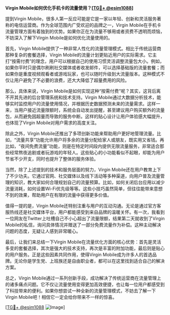 **Virgin Mobile如何优化手机卡的流量使用？[[TG💪+ @esim1088](https://t.me/s/esim1088)]**

提到Virgin Mobile，很多人第一反应可能是它是一家以年轻、创新和灵活服务著称的电信运营商。作为全球范围内广受欢迎的品牌之一，Virgin Mobile在手机卡流量管理方面有着独到的优势。如果你正在为流量不够用或者资费不透明而烦恼，不妨深入了解下Virgin Mobile是如何优化流量使用的。

首先，Virgin Mobile提供了一种非常人性化的流量管理模式。相比于传统运营商那种复杂的套餐选择，Virgin Mobile的流量计划更贴近用户的实际需求。它主打“按需付费”的理念，用户可以根据自己的使用习惯灵活调整流量包大小。例如，如果你平时只是偶尔刷刷社交媒体或者收发邮件，可以选择基础版的流量套餐；而如果你是重度视频观看者或游戏玩家，也可以随时升级到大流量版本。这种模式不仅让用户避免了不必要的浪费，还大大降低了超量费用的风险。

那么，具体来说，Virgin Mobile是如何实现这种“按需付费”呢？其实，这背后离不开其先进的后台管理系统和技术支持。Virgin Mobile通过大数据分析技术，能够实时监控用户的流量使用情况，并根据历史数据预测未来的流量需求。这样一来，当用户接近流量限额时，系统会自动发出提醒，甚至建议用户购买额外的流量包，从而避免因超量而导致的服务中断。这样的贴心设计让用户体验感大幅提升，也体现了Virgin Mobile对用户需求的高度关注。

除此之外，Virgin Mobile还推出了多项创新功能来帮助用户更好地管理流量。比如，“流量共享”功能允许用户将多余的流量分配给家人或朋友，既实用又省钱。再比如，“夜间免费流量”功能，则是在特定时间段内提供无限流量服务，非常适合那些经常熬夜追剧或者玩游戏的年轻人。这些贴心的小功能看似不起眼，却能为用户节省不少开支，同时也提升了整体的服务体验。

当然，除了上述提到的技术和服务层面的努力，Virgin Mobile还在用户教育上下了不少功夫。它通过官网、社交媒体以及线下活动等多种渠道，向用户普及流量管理的知识，教大家如何合理规划自己的流量预算。比如，如何关闭后台应用以减少流量消耗，如何设置Wi-Fi优先级等等。这些小技巧虽然简单，但往往能带来意想不到的效果，帮助用户在有限的流量中获得更多价值。

值得一提的是，Virgin Mobile还特别注重与用户的互动沟通。无论是通过官方客服热线还是社交媒体平台，用户都能感受到来自品牌的温暖关怀。有一次，我看到一位网友在Twitter上吐槽自己不小心超出了流量限额，结果第二天就收到了Virgin Mobile的私信，询问具体情况并赠送了一部分免费流量作为补偿。这种主动解决问题的态度，无疑让人感到非常暖心。

最后，让我们来总结一下Virgin Mobile在流量优化方面的核心优势：首先是灵活多变的套餐选择，其次是强大的技术支持，再次是丰富的附加功能，最后则是贴心的用户服务。正是这些因素共同作用，使得Virgin Mobile成为许多人的首选品牌。无论你是学生党、上班族还是自由职业者，都可以在这里找到适合自己的解决方案。

总之，Virgin Mobile通过一系列创新手段，成功解决了传统运营商在流量管理上的诸多痛点问题。它不仅让流量使用变得更加高效便捷，也让每一位用户都感受到了科技带来的便利。如果你想尝试一种全新的流量管理模式，不妨去了解一下Virgin Mobile吧！相信它一定会给你带来不一样的惊喜。

[[TG💪+ @esim1088](https://t.me/s/esim1088) ![Image](https://i.postimg.cc/4NQfJmqS/Snipaste-2025-05-13-00-14-12.png)]